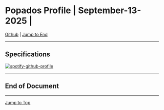 
<!-- markdownlint-disable MD033 -->
<!-- markdownlint-disable MD036 -->
<!-- markdownlint-disable MD041 -->
<div id="top-of-doc"></div>

# Popados Profile | September-13-2025 |

[Github](https://github.com/popados) | [Jump to End](#end-of-doc)

***

## Specifications

[![spotify-github-profile](https://spotify-github-profile.kittinanx.com/api/view?uid=1227087812&cover_image=true&theme=novatorem&show_offline=true&background_color=121212&interchange=false&bar_color=ffeeef&bar_color_cover=false)](https://spotify-github-profile.kittinanx.com/api/view?uid=1227087812&redirect=true)

***

## End of Document

***

[Jump to Top](#top-of-doc)

<div id="end-of-doc"></div>
